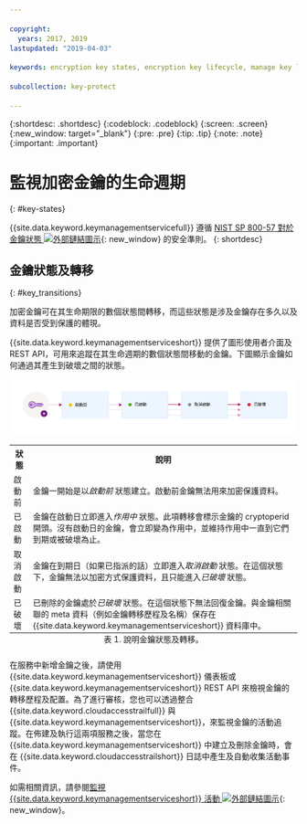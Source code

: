 ```yaml
---

copyright:
  years: 2017, 2019
lastupdated: "2019-04-03"

keywords: encryption key states, encryption key lifecycle, manage key lifecycle

subcollection: key-protect

---
```


{:shortdesc: .shortdesc}
{:codeblock: .codeblock}
{:screen: .screen}
{:new_window: target="_blank"}
{:pre: .pre}
{:tip: .tip}
{:note: .note}
{:important: .important}

# 監視加密金鑰的生命週期
{: #key-states}

{{site.data.keyword.keymanagementservicefull}} 遵循 [NIST SP 800-57 對於金鑰狀態 ![外部鏈結圖示](../../../icons/launch-glyph.svg "外部鏈結圖示")](https://www.nist.gov/publications/recommendation-key-management-part-1-general-0){: new_window} 的安全準則。
{: shortdesc}

## 金鑰狀態及轉移
{: #key_transitions}

加密金鑰可在其生命期限的數個狀態間轉移，而這些狀態是涉及金鑰存在多久以及資料是否受到保護的體現。 

{{site.data.keyword.keymanagementserviceshort}} 提供了圖形使用者介面及 REST API，可用來追蹤在其生命週期的數個狀態間移動的金鑰。下圖顯示金鑰如何通過其產生到破壞之間的狀態。

![此圖顯示與下列定義表格中所說明相同的元件。](../images/key-states_min.svg)

<table>
  <tr>
    <th>狀態</th>
    <th>說明</th>
  </tr>
  <tr>
    <td>啟動前</td>
    <td>金鑰一開始是以<i>啟動前</i> 狀態建立。啟動前金鑰無法用來加密保護資料。</td>
  </tr>
  <tr>
    <td>已啟動</td>
    <td>金鑰在啟動日立即進入<i>作用中</i> 狀態。此項轉移會標示金鑰的 cryptoperid 開頭。沒有啟動日的金鑰，會立即變為作用中，並維持作用中一直到它們到期或被破壞為止。</td>
  </tr>
  <tr>
    <td>取消啟動</td>
    <td>金鑰在到期日（如果已指派的話）立即進入<i>取消啟動</i> 狀態。在這個狀態下，金鑰無法以加密方式保護資料，且只能進入<i>已破壞</i> 狀態。</td>
  </tr>
  <tr>
    <td>已破壞</td>
    <td>已刪除的金鑰處於<i>已破壞</i> 狀態。在這個狀態下無法回復金鑰。與金鑰相關聯的 meta 資料（例如金鑰轉移歷程及名稱）保存在 {{site.data.keyword.keymanagementserviceshort}} 資料庫中。</td>
  </tr>
  <caption style="caption-side:bottom;">表 1. 說明金鑰狀態及轉移。</caption>
</table>

在服務中新增金鑰之後，請使用 {{site.data.keyword.keymanagementserviceshort}} 儀表板或 {{site.data.keyword.keymanagementserviceshort}} REST API 來檢視金鑰的轉移歷程及配置。為了進行審核，您也可以透過整合 {{site.data.keyword.cloudaccesstrailfull}} 與 {{site.data.keyword.keymanagementserviceshort}}，來監視金鑰的活動追蹤。在佈建及執行這兩項服務之後，當您在 {{site.data.keyword.keymanagementserviceshort}} 中建立及刪除金鑰時，會在 {{site.data.keyword.cloudaccesstrailshort}} 日誌中產生及自動收集活動事件。 

如需相關資訊，請參閱[監視 {{site.data.keyword.keymanagementserviceshort}} 活動 ![外部鏈結圖示](../../../icons/launch-glyph.svg "外部鏈結圖示")](/docs/services/cloud-activity-tracker?topic=cloud-activity-tracker-kp){: new_window}。
